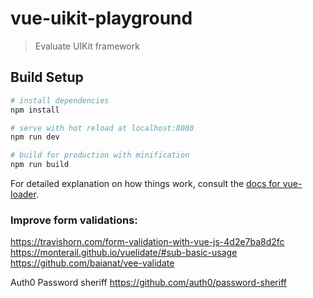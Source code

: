 # vue-uikit-playground

> Evaluate UIKit framework

## Build Setup

``` bash
# install dependencies
npm install

# serve with hot reload at localhost:8080
npm run dev

# build for production with minification
npm run build
```

For detailed explanation on how things work, consult the [docs for vue-loader](http://vuejs.github.io/vue-loader).

### Improve form validations:
https://travishorn.com/form-validation-with-vue-js-4d2e7ba8d2fc
https://monterail.github.io/vuelidate/#sub-basic-usage
https://github.com/baianat/vee-validate

Auth0 Password sheriff
https://github.com/auth0/password-sheriff
